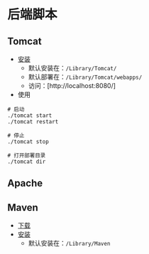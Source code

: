 # 后端脚本

## Tomcat

* [安装](https://www.jianshu.com/p/69496fb3495e)
    - 默认安装在：```/Library/Tomcat/```
    - 默认部署在：```/Library/Tomcat/webapps/```
    - 访问：[http://localhost:8080/<app-name>]
* 使用

```
# 启动
./tomcat start
./tomcat restart

# 停止
./tomcat stop

# 打开部署目录
./tomcat dir
```

## Apache

## Maven

* [下载](http://maven.apache.org/download.cgi)
* [安装]()
    - 默认安装在：```/Library/Maven```